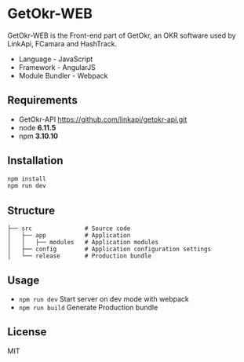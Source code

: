 # GetOkr-WEB

GetOkr-WEB is the Front-end part of GetOkr, an OKR software used by LinkApi, FCamara and HashTrack.

* Language - JavaScript
* Framework - AngularJS
* Module Bundler - Webpack

## Requirements
* GetOkr-API https://github.com/linkapi/getokr-api.git
* node __6.11.5__
* npm __3.10.10__

## Installation
```bash
npm install
npm run dev
```

## Structure
```
├── src               # Source code
│   ├── app           # Application
│   │   ├── modules   # Application modules
│   ├── config        # Application configuration settings
│   └── release       # Production bundle
```

## Usage
* `npm run dev`  Start server on dev mode with webpack
* `npm run build` Generate Production bundle

## License
MIT